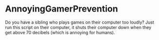 # AnnoyingGamerPrevention
Do you have a sibling who plays games on their computer too loudly? Just run this script on their computer, it shuts their computer down when they get above 70 decibels (which is annoying for humans).
